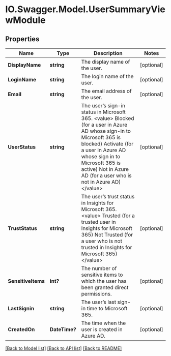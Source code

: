 # IO.Swagger.Model.UserSummaryViewModule
## Properties

Name | Type | Description | Notes
------------ | ------------- | ------------- | -------------
**DisplayName** | **string** | The display name of the user. | [optional] 
**LoginName** | **string** | The login name of the user. | [optional] 
**Email** | **string** | The email address of the user. | [optional] 
**UserStatus** | **string** | The user’s sign-in status in Microsoft 365.  &lt;value&gt;  Blocked (for a user in Azure AD whose sign-in to Microsoft 365 is blocked)  Activate (for a user in Azure AD whose sign in to Microsoft 365 is active)  Not in Azure AD (for a user who is not in Azure AD)  &lt;/value&gt; | [optional] 
**TrustStatus** | **string** | The user’s trust status in Insights for Microsoft 365.  &lt;value&gt;  Trusted (for a trusted user in Insights for Microsoft 365)  Not Trusted (for a user who is not trusted in Insights for Microsoft 365)  &lt;/value&gt; | [optional] 
**SensitiveItems** | **int?** | The number of sensitive items to which the user has been granted direct permissions. | [optional] 
**LastSignin** | **string** | The user’s last sign-in time to Microsoft 365. | [optional] 
**CreatedOn** | **DateTime?** | The time when the user is created in Azure AD. | [optional] 

[[Back to Model list]](../README.md#documentation-for-models) [[Back to API list]](../README.md#documentation-for-api-endpoints) [[Back to README]](../README.md)

